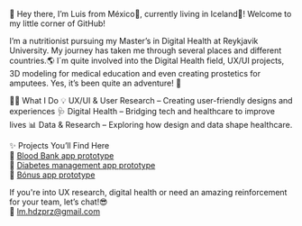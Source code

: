 👋 Hey there, I’m Luis from México🌴, currently living in Iceland🌌! Welcome to my little corner of GitHub!<br>

I’m a nutritionist pursuing my Master’s in Digital Health at Reykjavik University. My journey has taken me through several places and different countries.🌎 I´m quite involved into the Digital Health field, UX/UI projects, 3D modeling for medical education and even creating prostetics for amputees. Yes, it’s been quite an adventure! 🎢

👨‍💻 What I Do 💡 UX/UI & User Research – Creating user-friendly designs and experiences 🩺 Digital Health – Bridging tech and healthcare to improve lives 📊 Data & Research – Exploring how design and data shape healthcare.

✨ Projects You’ll Find Here<br> 📌 [Blood Bank app prototype](https://www.figma.com/design/q1Gul8XJLd2oy42B2QUqZK/BloodBankApp?node-id=0-1&t=yV4QsYnynGBj4XnR-1)<br> 📌 [Diabetes management app prototype](https://www.figma.com/design/q1Gul8XJLd2oy42B2QUqZK/BloodBankApp?node-id=0-1&t=yV4QsYnynGBj4XnR-1)<br> 📌 [Bónus app prototype](https://www.figma.com/design/a5NpMtxIUQ7GhVbzShVhfH/SPM?node-id=0-1&t=20z7BtlotMtcVh8d-1)<br>

If you're into UX research, digital health or need an amazing reinforcement for your team, let’s chat!😎<br> 📧 lm.hdzprz@gmail.com

